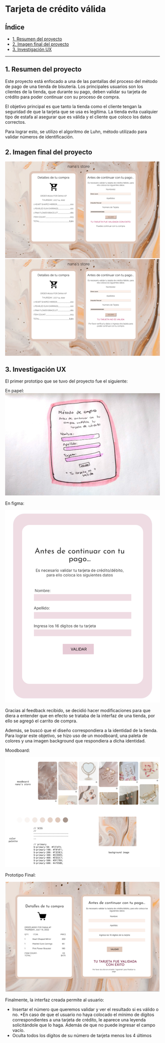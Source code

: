 # Tarjeta de crédito válida

## Índice

* [1. Resumen del proyecto](#1-resumen-del-proyecto)
* [2. Imagen final del proyecto](#2-imagen-final-del-proyecto)
* [3. Investigación UX](#3-investigación-ux)

***

## 1. Resumen del proyecto

Este proyecto está enfocado a una de las pantallas del proceso del método de pago de una tienda de bisutería. Los principales usuarios son los clientes de la tienda, que durante su pago, deben validar su tarjeta de crédito para poder continuar con su proceso de compra.

El objetivo principal es que tanto la tienda como el cliente tengan la seguridad de que la tarjeta que se usa es legítima. La tienda evita cualquier tipo de estafa al asegurar que es válida y el cliente que coloco los datos correctos.


Para lograr esto, se utilizo el algoritmo de Luhn, método utilizado para validar números de identificación.


## 2. Imagen final del proyecto

![pantalla tarjeta invalida](https://raw.githubusercontent.com/DianaAmpudia/CDMX013-card-validation/main/src/img/PF_TarjetaV.png)
![pantalla tarjeta invalida](https://raw.githubusercontent.com/DianaAmpudia/CDMX013-card-validation/main/src/img/PF_TarjetaI.png)

## 3. Investigación UX

El primer prototipo que se tuvo del proyecto fue el siguiente:

En papel:
![boceto](https://raw.githubusercontent.com/DianaAmpudia/CDMX013-card-validation/main/src/img/boceto.jpg)


En figma:

![figma1](https://raw.githubusercontent.com/DianaAmpudia/CDMX013-card-validation/main/src/img/Figma1.png)

Gracias al feedback recibido, se decidió hacer modificaciones para que diera a entender que en efecto se trataba de la interfaz de una tienda, por ello se agregó el carrito de compra.

Además, se buscó que el diseño correspondiera a la identidad de la tienda. Para lograr este objetivo, se hizo uso de un moodboard, una paleta de colores y una imagen background que respondiera a dicha identidad. 

Moodboard: 

![moodboard](https://raw.githubusercontent.com/DianaAmpudia/CDMX013-card-validation/main/src/img/moodboard.png)

Prototipo Final:

![figma2](https://raw.githubusercontent.com/DianaAmpudia/CDMX013-card-validation/main/src/img/Figma2.png)


Finalmente, la interfaz creada permite al usuario:
* Insertar el número que queremos validar y ver el resultado si es válido o no. 
*En caso de que el usuario no haya colocado el mínimo de dígitos correspondientes a una tarjeta de crédito, le aparece una leyenda solicitándole que lo haga. Además  de que no puede ingresar el campo vacío.
* Oculta todos los dígitos de su número de tarjeta menos los 4 últimos
